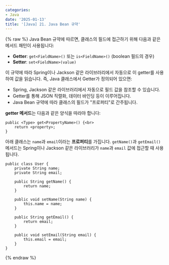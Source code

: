```yaml
---
categories:
- Java
date: '2025-01-13'
title: '[Java] 21. Java Bean 규약'
---
```


{% raw %}
Java Bean 규약에 따르면, 클래스의 필드에 접근하기 위해 다음과 같은 메서드 패턴이 사용됩니다:
-   **Getter**: `get<FieldName>()` 또는 `is<FieldName>()` (boolean 필드의 경우)
-   **Setter**: `set<FieldName>(value)`

이 규약에 따라 Spring이나 Jackson 같은 라이브러리에서 자동으로 이 getter를 사용하여 값을 읽습니다. 즉, Java 클래스에서 Getter가 정의되어 있으면:
- Spring, Jackson 같은 라이브러리에서 자동으로 필드 값을 참조할 수 있습니다.
- Getter를 통해 JSON 직렬화, 데이터 바인딩 등이 이루어집니다.
- Java Bean 규약에 따라 클래스의 필드가 "프로퍼티"로 간주됩니다.

**getter 메서드**는 다음과 같은 양식을 따라야 합니다:
```
public <Type> get<PropertyName>() {<br>
    return <property>;
}
```

아래 클래스는 `name`과 `email`이라는 **프로퍼티**를 가집니다. `getName()`과 `getEmail()` 메서드는 Spring이나 Jackson 같은 라이브러리가 `name`과 `email` 값에 접근할 때 사용됩니다.
```
public class User {
    private String name;
    private String email;

    public String getName() {
        return name;
    }

    public void setName(String name) {
        this.name = name;
    }

    public String getEmail() {
        return email;
    }

    public void setEmail(String email) {
        this.email = email;
    }
}
```
{% endraw %}